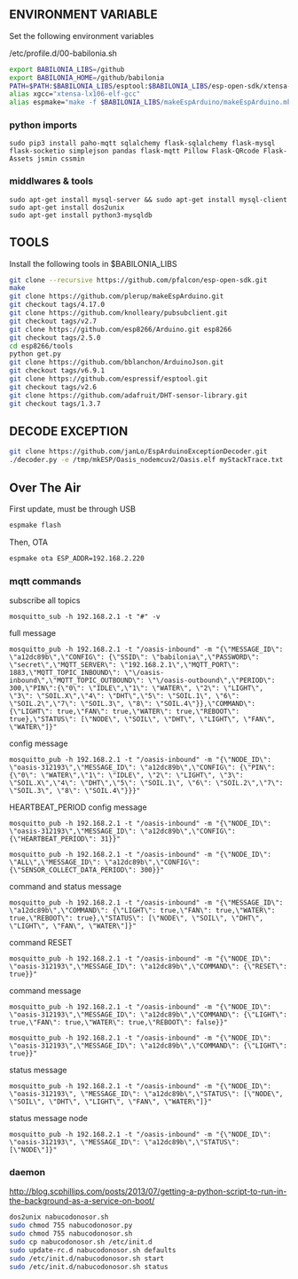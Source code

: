 ## ENVIRONMENT VARIABLE
Set the following environment variables

/etc/profile.d/00-babilonia.sh
```bash
export BABILONIA_LIBS=/github
export BABILONIA_HOME=/github/babilonia
PATH=$PATH:$BABILONIA_LIBS/esptool:$BABILONIA_LIBS/esp-open-sdk/xtensa-lx106-elf/bin
alias xgcc="xtensa-lx106-elf-gcc"
alias espmake="make -f $BABILONIA_LIBS/makeEspArduino/makeEspArduino.mk"
```

### python imports
```
sudo pip3 install paho-mqtt sqlalchemy flask-sqlalchemy flask-mysql flask-socketio simplejson pandas flask-mqtt Pillow Flask-QRcode Flask-Assets jsmin cssmin
```

### middlwares & tools
```
sudo apt-get install mysql-server && sudo apt-get install mysql-client
sudo apt-get install dos2unix
sudo apt-get install python3-mysqldb
```



## TOOLS
Install the following tools in $BABILONIA_LIBS
```bash
git clone --recursive https://github.com/pfalcon/esp-open-sdk.git
make
git clone https://github.com/plerup/makeEspArduino.git
git checkout tags/4.17.0
git clone https://github.com/knolleary/pubsubclient.git
git checkout tags/v2.7
git clone https://github.com/esp8266/Arduino.git esp8266
git checkout tags/2.5.0
cd esp8266/tools
python get.py
git clone https://github.com/bblanchon/ArduinoJson.git
git checkout tags/v6.9.1
git clone https://github.com/espressif/esptool.git
git checkout tags/v2.6
git clone https://github.com/adafruit/DHT-sensor-library.git
git checkout tags/1.3.7
```

## DECODE EXCEPTION
```bash
git clone https://github.com/janLo/EspArduinoExceptionDecoder.git
./decoder.py -e /tmp/mkESP/Oasis_nodemcuv2/Oasis.elf myStackTrace.txt
```
## Over The Air
First update, must be through USB
```bash
espmake flash
```
Then, OTA
```bash
espmake ota ESP_ADDR=192.168.2.220
```

### mqtt commands

subscribe all topics
```
mosquitto_sub -h 192.168.2.1 -t "#" -v
```
full message
```
mosquitto_pub -h 192.168.2.1 -t "/oasis-inbound" -m "{\"MESSAGE_ID\": \"a12dc89b\",\"CONFIG\": {\"SSID\": \"babilonia\",\"PASSWORD\": \"secret\",\"MQTT_SERVER\": \"192.168.2.1\",\"MQTT_PORT\": 1883,\"MQTT_TOPIC_INBOUND\": \"\/oasis-inbound\",\"MQTT_TOPIC_OUTBOUND\": \"\/oasis-outbound\",\"PERIOD\": 300,\"PIN\":{\"0\": \"IDLE\",\"1\": \"WATER\", \"2\": \"LIGHT\", \"3\": \"SOIL.X\",\"4\": \"DHT\",\"5\": \"SOIL.1\", \"6\": \"SOIL.2\",\"7\": \"SOIL.3\", \"8\": \"SOIL.4\"}},\"COMMAND\": {\"LIGHT\": true,\"FAN\": true,\"WATER\": true,\"REBOOT\": true},\"STATUS\": [\"NODE\", \"SOIL\", \"DHT\", \"LIGHT\", \"FAN\", \"WATER\"]}"
```

config message
```
mosquitto_pub -h 192.168.2.1 -t "/oasis-inbound" -m "{\"NODE_ID\": \"oasis-312193\",\"MESSAGE_ID\": \"a12dc89b\",\"CONFIG\": {\"PIN\":{\"0\": \"WATER\",\"1\": \"IDLE\", \"2\": \"LIGHT\", \"3\": \"SOIL.X\",\"4\": \"DHT\",\"5\": \"SOIL.1\", \"6\": \"SOIL.2\",\"7\": \"SOIL.3\", \"8\": \"SOIL.4\"}}}"
```

HEARTBEAT_PERIOD config message
```
mosquitto_pub -h 192.168.2.1 -t "/oasis-inbound" -m "{\"NODE_ID\": \"oasis-312193\",\"MESSAGE_ID\": \"a12dc89b\",\"CONFIG\": {\"HEARTBEAT_PERIOD\": 31}}"

mosquitto_pub -h 192.168.2.1 -t "/oasis-inbound" -m "{\"NODE_ID\": \"ALL\",\"MESSAGE_ID\": \"a12dc89b\",\"CONFIG\": {\"SENSOR_COLLECT_DATA_PERIOD\": 300}}"
```

command and status message
```
mosquitto_pub -h 192.168.2.1 -t "/oasis-inbound" -m "{\"MESSAGE_ID\": \"a12dc89b\",\"COMMAND\": {\"LIGHT\": true,\"FAN\": true,\"WATER\": true,\"REBOOT\": true},\"STATUS\": [\"NODE\", \"SOIL\", \"DHT\", \"LIGHT\", \"FAN\", \"WATER\"]}"
```

command RESET
```
mosquitto_pub -h 192.168.2.1 -t "/oasis-inbound" -m "{\"NODE_ID\": \"oasis-312193\",\"MESSAGE_ID\": \"a12dc89b\",\"COMMAND\": {\"RESET\": true}}"
```

command message
```
mosquitto_pub -h 192.168.2.1 -t "/oasis-inbound" -m "{\"NODE_ID\": \"oasis-312193\",\"MESSAGE_ID\": \"a12dc89b\",\"COMMAND\": {\"LIGHT\": true,\"FAN\": true,\"WATER\": true,\"REBOOT\": false}}"

mosquitto_pub -h 192.168.2.1 -t "/oasis-inbound" -m "{\"NODE_ID\": \"oasis-312193\",\"MESSAGE_ID\": \"a12dc89b\",\"COMMAND\": {\"LIGHT\": true}}"
```

status message
```
mosquitto_pub -h 192.168.2.1 -t "/oasis-inbound" -m "{\"NODE_ID\": \"oasis-312193\", \"MESSAGE_ID\": \"a12dc89b\",\"STATUS\": [\"NODE\", \"SOIL\", \"DHT\", \"LIGHT\", \"FAN\", \"WATER\"]}"
```

status message node
```
mosquitto_pub -h 192.168.2.1 -t "/oasis-inbound" -m "{\"NODE_ID\": \"oasis-312193\", \"MESSAGE_ID\": \"a12dc89b\",\"STATUS\": [\"NODE\"]}"
```


### daemon
http://blog.scphillips.com/posts/2013/07/getting-a-python-script-to-run-in-the-background-as-a-service-on-boot/

```bash
dos2unix nabucodonosor.sh
sudo chmod 755 nabucodonosor.py
sudo chmod 755 nabucodonosor.sh
sudo cp nabucodonosor.sh /etc/init.d
sudo update-rc.d nabucodonosor.sh defaults
sudo /etc/init.d/nabucodonosor.sh start
sudo /etc/init.d/nabucodonosor.sh status
```
